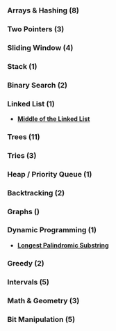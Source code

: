 ### Arrays & Hashing (8)



### Two Pointers (3)



### Sliding Window (4)



### Stack (1)



### Binary Search (2)



### Linked List (1)
- **[Middle of the Linked List](https://leetcode.com/problems/middle-of-the-linked-list/description/?envType=daily-question&envId=2024-03-07)**



### Trees (11)



### Tries (3)



### Heap / Priority Queue (1)



### Backtracking (2)



### Graphs ()



### Dynamic Programming (1)
- **[Longest Palindromic Substring](https://leetcode.com/problems/longest-palindromic-substring/description/?envType=daily-question&envId=2023-10-27)**



### Greedy (2)



### Intervals (5)



### Math & Geometry (3)



### Bit Manipulation (5)
